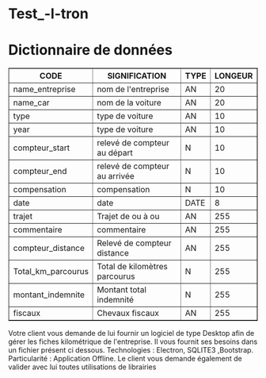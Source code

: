 # Test_-l-tron

# Dictionnaire de données


<table border="1px">
<thead>

<tr>
    <th>CODE</th>
    <th>SIGNIFICATION</th>
    <th>TYPE</th>
    <th>LONGEUR</th>

</tr>
</thead> 

<tbody>
                
<tr>

<td>name_entreprise</td>
<td>nom de l'entreprise</td>
<td>AN</td>
<td>20</td>


</tr>
    <tr>

<td>name_car</td>
<td>nom de la voiture</td>
<td>AN</td>
<td>20</td>
    
    
</tr>

<tr>

<td>type</td>
<td>type de voiture</td>
<td>AN</td>
<td>10</td>
    
    
</tr>
<tr>

<td>year</td>
<td>type de voiture</td>
<td>AN</td>
<td>10</td>
    
    
</tr>

<tr>

<td>compteur_start</td>
<td>relevé de compteur au départ</td>
<td>N</td>
<td>10</td>
    
    
</tr>
<tr>

<td>compteur_end</td>
<td>relevé de compteur au arrivée</td>
<td>N</td>
<td>10</td>
    
    
</tr>

<tr>

<td>compensation</td>
<td>compensation</td>
<td>N</td>
<td>10</td>
    
    
</tr>
<tr>

<td>date</td>
<td>date</td>
<td>DATE</td>
<td>8</td>
    
    
</tr>
    <tr>

<td>trajet</td>
<td>Trajet de ou à ou</td>
<td>AN</td>
<td>255</td>
    
    
</tr>
    <tr>

<td>commentaire</td>
<td>commentaire</td>
<td>AN</td>
<td>255</td>
    
    
</tr>
<tr>

<td>compteur_distance</td>
<td>Relevé de compteur distance </td>
<td>AN</td>
<td>255</td>
    
    
</tr>
<tr>

<td>Total_km_parcourus</td>
<td>Total de kilomètres parcourus</td>
<td>N</td>
<td>255</td>
    
    
</tr>
<tr>

<td>montant_indemnite</td>
<td>Montant total indemnité</td>
<td>N</td>
<td>255</td>
    
    
</tr>
<tr>

<td>fiscaux</td>
<td>Chevaux fiscaux</td>
<td>AN</td>
<td>255</td>
    
    
</tr>
  

</tbody>
           

</table>

<p>Votre client vous demande de lui fournir un logiciel de type Desktop afin de gérer les fiches kilométrique de l'entreprise.
Il vous fournit ses besoins dans un fichier présent ci dessous.
Technologies : Electron, SQLITE3 ,Bootstrap.
Particularité : Application Offline.
Le client vous demande également de valider avec lui toutes utilisations de librairies</p>